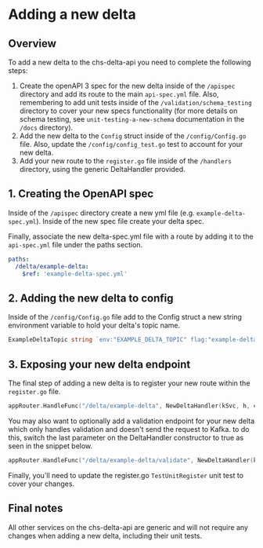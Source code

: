 # Adding a new delta

## Overview

To add a new delta to the chs-delta-api you need to complete the following steps:
1. Create the openAPI 3 spec for the new delta inside of the `/apispec` directory and add its route to the main
`api-spec.yml` file. Also, remembering to add unit tests inside of the `/validation/schema_testing` directory to cover your 
new specs functionality (for more details on schema testing, see `unit-testing-a-new-schema` documentation in the `/docs` directory).
2. Add the new delta to the `Config` struct inside of the `/config/Config.go` file. Also, update the `/config/config_test.go` 
test to account for your new delta.
3. Add your new route to the `register.go` file inside of the `/handlers` directory, using the generic DeltaHandler provided.

## 1. Creating the OpenAPI spec
Inside of the `/apispec` directory create a new yml file (e.g. `example-delta-spec.yml`). Inside of the new spec file create
your delta spec.

Finally, associate the new delta-spec.yml file with a route by adding it to the `api-spec.yml` file under the paths section.
```yaml
paths:
  /delta/example-delta:
    $ref: 'example-delta-spec.yml'
```

## 2. Adding the new delta to config
Inside of the `/config/Config.go` file add to the Config struct a new string environment variable to hold your delta's topic name.
```go
ExampleDeltaTopic string `env:"EXAMPLE_DELTA_TOPIC" flag:"example-delta-topic" flagDesc:"Topic for example delta"`
```

## 3. Exposing your new delta endpoint
The final step of adding a new delta is to register your new route within the `register.go` file.
```go
appRouter.HandleFunc("/delta/example-delta", NewDeltaHandler(kSvc, h, chv, cfg, false, cfg.ExampleDeltaTopic).ServeHTTP).Methods(http.MethodPost).Name("example-delta")
```

You may also want to optionally add a validation endpoint for your new delta which only handles validation and doesn't send 
the request to Kafka. to do this, switch the last parameter on the DeltaHandler constructor to true as seen in the snippet below.
```go
appRouter.HandleFunc("/delta/example-delta/validate", NewDeltaHandler(kSvc, h, chv, cfg, true, cfg.ExampleDeltaTopic).ServeHTTP).Methods(http.MethodPost).Name("example-delta-validate")
```

Finally, you'll need to update the register.go `TestUnitRegister` unit test to cover your changes.

## Final notes
All other services on the chs-delta-api are generic and will not require any changes when adding a new delta, including 
their unit tests.